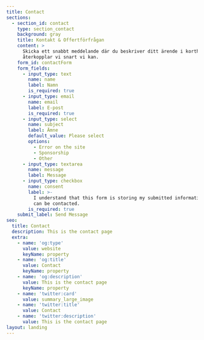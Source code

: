 ```yaml
---
title: Contact
sections:
  - section_id: contact
    type: section_contact
    background: gray
    title: Kontakt & Offertförfrågan
    content: >
      Skicka ett snabbt meddelande där du beskriver ditt ärende i korthet så
      återkopplar vi snart vi kan.
    form_id: contactForm
    form_fields:
      - input_type: text
        name: name
        label: Namn
        is_required: true
      - input_type: email
        name: email
        label: E-post
        is_required: true
      - input_type: select
        name: subject
        label: Ämne
        default_value: Please select
        options:
          - Error on the site
          - Sponsorship
          - Other
      - input_type: textarea
        name: message
        label: Message
      - input_type: checkbox
        name: consent
        label: >-
          I understand that this form is storing my submitted information so I
          can be contacted.
        is_required: true
    submit_label: Send Message
seo:
  title: Contact
  description: This is the contact page
  extra:
    - name: 'og:type'
      value: website
      keyName: property
    - name: 'og:title'
      value: Contact
      keyName: property
    - name: 'og:description'
      value: This is the contact page
      keyName: property
    - name: 'twitter:card'
      value: summary_large_image
    - name: 'twitter:title'
      value: Contact
    - name: 'twitter:description'
      value: This is the contact page
layout: landing
---
```

